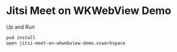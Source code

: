 # Jitsi Meet on WKWebView Demo

Up and Run

```bash
pod install
open jitsi-meet-on-wkwebview-demo.xcworkspace
```
